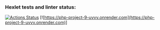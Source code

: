 ### Hexlet tests and linter status:
[![Actions Status](https://github.com/EugeneWinter/php-project-9/actions/workflows/hexlet-check.yml/badge.svg)](https://github.com/EugeneWinter/php-project-9/actions)
[![https://php-project-9-uvvv.onrender.com](https://php-project-9-uvvv.onrender.com)]